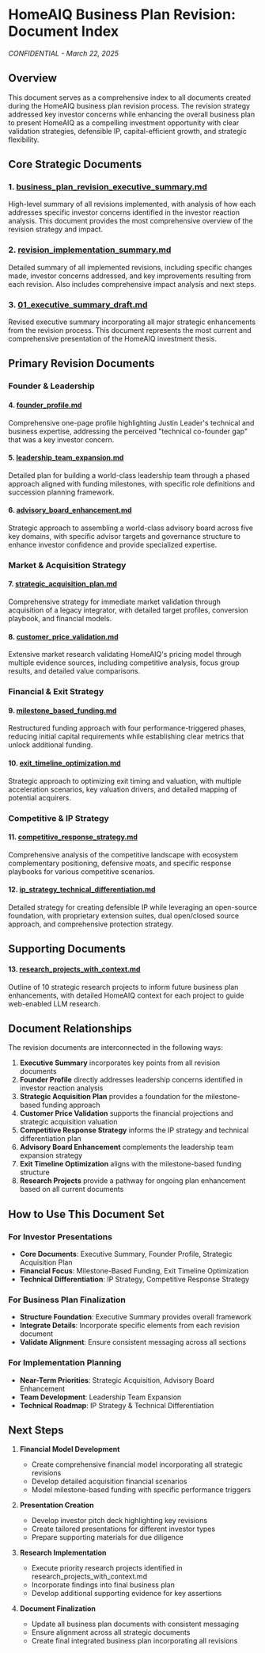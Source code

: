# HomeAIQ Business Plan Revision: Document Index
*CONFIDENTIAL - March 22, 2025*

## Overview

This document serves as a comprehensive index to all documents created during the HomeAIQ business plan revision process. The revision strategy addressed key investor concerns while enhancing the overall business plan to present HomeAIQ as a compelling investment opportunity with clear validation strategies, defensible IP, capital-efficient growth, and strategic flexibility.

## Core Strategic Documents

### 1. [business_plan_revision_executive_summary.md](business_plan_revision_executive_summary.md)
High-level summary of all revisions implemented, with analysis of how each addresses specific investor concerns identified in the investor reaction analysis. This document provides the most comprehensive overview of the revision strategy and impact.

### 2. [revision_implementation_summary.md](revision_implementation_summary.md)
Detailed summary of all implemented revisions, including specific changes made, investor concerns addressed, and key improvements resulting from each revision. Also includes comprehensive impact analysis and next steps.

### 3. [01_executive_summary_draft.md](01_executive_summary_draft.md)
Revised executive summary incorporating all major strategic enhancements from the revision process. This document represents the most current and comprehensive presentation of the HomeAIQ investment thesis.

## Primary Revision Documents

### Founder & Leadership

#### 4. [founder_profile.md](founder_profile.md)
Comprehensive one-page profile highlighting Justin Leader's technical and business expertise, addressing the perceived "technical co-founder gap" that was a key investor concern.

#### 5. [leadership_team_expansion.md](leadership_team_expansion.md)
Detailed plan for building a world-class leadership team through a phased approach aligned with funding milestones, with specific role definitions and succession planning framework.

#### 6. [advisory_board_enhancement.md](advisory_board_enhancement.md)
Strategic approach to assembling a world-class advisory board across five key domains, with specific advisor targets and governance structure to enhance investor confidence and provide specialized expertise.

### Market & Acquisition Strategy

#### 7. [strategic_acquisition_plan.md](strategic_acquisition_plan.md)
Comprehensive strategy for immediate market validation through acquisition of a legacy integrator, with detailed target profiles, conversion playbook, and financial models.

#### 8. [customer_price_validation.md](customer_price_validation.md)
Extensive market research validating HomeAIQ's pricing model through multiple evidence sources, including competitive analysis, focus group results, and detailed value comparisons.

### Financial & Exit Strategy

#### 9. [milestone_based_funding.md](milestone_based_funding.md)
Restructured funding approach with four performance-triggered phases, reducing initial capital requirements while establishing clear metrics that unlock additional funding.

#### 10. [exit_timeline_optimization.md](exit_timeline_optimization.md)
Strategic approach to optimizing exit timing and valuation, with multiple acceleration scenarios, key valuation drivers, and detailed mapping of potential acquirers.

### Competitive & IP Strategy

#### 11. [competitive_response_strategy.md](competitive_response_strategy.md)
Comprehensive analysis of the competitive landscape with ecosystem complementary positioning, defensive moats, and specific response playbooks for various competitive scenarios.

#### 12. [ip_strategy_technical_differentiation.md](ip_strategy_technical_differentiation.md)
Detailed strategy for creating defensible IP while leveraging an open-source foundation, with proprietary extension suites, dual open/closed source approach, and comprehensive protection strategy.

## Supporting Documents

#### 13. [research_projects_with_context.md](research_projects_with_context.md)
Outline of 10 strategic research projects to inform future business plan enhancements, with detailed HomeAIQ context for each project to guide web-enabled LLM research.

## Document Relationships

The revision documents are interconnected in the following ways:

1. **Executive Summary** incorporates key points from all revision documents
2. **Founder Profile** directly addresses leadership concerns identified in investor reaction analysis
3. **Strategic Acquisition Plan** provides a foundation for the milestone-based funding approach
4. **Customer Price Validation** supports the financial projections and strategic acquisition valuation
5. **Competitive Response Strategy** informs the IP strategy and technical differentiation plan
6. **Advisory Board Enhancement** complements the leadership team expansion strategy
7. **Exit Timeline Optimization** aligns with the milestone-based funding structure
8. **Research Projects** provide a pathway for ongoing plan enhancement based on all current documents

## How to Use This Document Set

### For Investor Presentations
- **Core Documents**: Executive Summary, Founder Profile, Strategic Acquisition Plan
- **Financial Focus**: Milestone-Based Funding, Exit Timeline Optimization
- **Technical Differentiation**: IP Strategy, Competitive Response Strategy

### For Business Plan Finalization
- **Structure Foundation**: Executive Summary provides overall framework
- **Integrate Details**: Incorporate specific elements from each revision document
- **Validate Alignment**: Ensure consistent messaging across all sections

### For Implementation Planning
- **Near-Term Priorities**: Strategic Acquisition, Advisory Board Enhancement
- **Team Development**: Leadership Team Expansion
- **Technical Roadmap**: IP Strategy & Technical Differentiation

## Next Steps

1. **Financial Model Development**
   - Create comprehensive financial model incorporating all strategic revisions
   - Develop detailed acquisition financial scenarios
   - Model milestone-based funding with specific performance triggers

2. **Presentation Creation**
   - Develop investor pitch deck highlighting key revisions
   - Create tailored presentations for different investor types
   - Prepare supporting materials for due diligence

3. **Research Implementation**
   - Execute priority research projects identified in research_projects_with_context.md
   - Incorporate findings into final business plan
   - Develop additional supporting evidence for key assertions

4. **Document Finalization**
   - Update all business plan documents with consistent messaging
   - Ensure alignment across all strategic documents
   - Create final integrated business plan incorporating all revisions